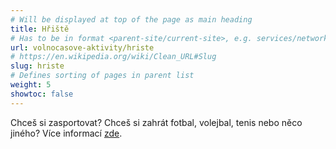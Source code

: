 ```yaml
---
# Will be displayed at top of the page as main heading
title: Hřiště
# Has to be in format <parent-site/current-site>, e.g. services/network (notice missing slash at the beginning)
url: volnocasove-aktivity/hriste
# https://en.wikipedia.org/wiki/Clean_URL#Slug
slug: hriste
# Defines sorting of pages in parent list
weight: 5
showtoc: false
---
```


Chceš si zasportovat?
Chceš si zahrát fotbal, volejbal, tenis nebo něco jiného?
Více informací [zde](https://www.suz.cvut.cz/cz/komercni-sluzby/pronajem-sportovist).
